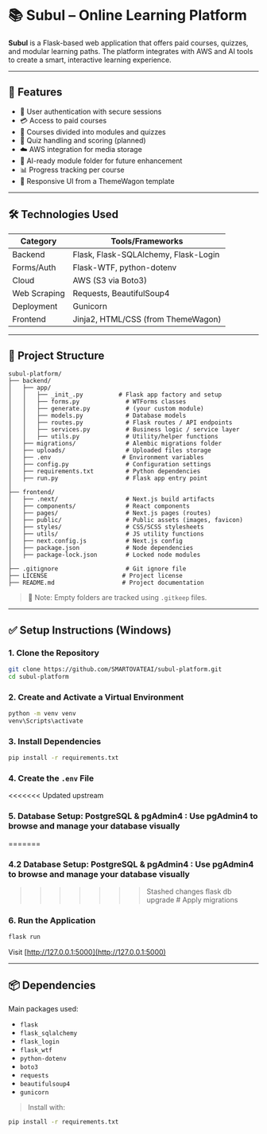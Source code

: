 # 📚 Subul – Online Learning Platform

**Subul** is a Flask-based web application that offers paid courses, quizzes, and modular learning paths. The platform integrates with AWS and AI tools to create a smart, interactive learning experience.

---

## 🚀 Features

- 🔐 User authentication with secure sessions
- 💳 Access to paid courses
- 🧩 Courses divided into modules and quizzes
- 📝 Quiz handling and scoring (planned)
- ☁️ AWS integration for media storage
- 🤖 AI-ready module folder for future enhancement
- 📊 Progress tracking per course
- 📱 Responsive UI from a ThemeWagon template

---

## 🛠️ Technologies Used

| Category     | Tools/Frameworks                           |
|--------------|---------------------------------------------|
| Backend      | Flask, Flask-SQLAlchemy, Flask-Login        |
| Forms/Auth   | Flask-WTF, python-dotenv                    |
| Cloud        | AWS (S3 via Boto3)                          |
| Web Scraping | Requests, BeautifulSoup4                    |
| Deployment   | Gunicorn                                    |
| Frontend     | Jinja2, HTML/CSS (from ThemeWagon)          |

---

## 📁 Project Structure

```
subul-platform/
├── backend/
│   ├── app/
│   │   ├── _init_.py          # Flask app factory and setup
│   │   ├── forms.py             # WTForms classes
│   │   ├── generate.py          # (your custom module)
│   │   ├── models.py            # Database models
│   │   ├── routes.py            # Flask routes / API endpoints
│   │   ├── services.py          # Business logic / service layer
│   │   ├── utils.py             # Utility/helper functions
│   ├── migrations/              # Alembic migrations folder
│   ├── uploads/                 # Uploaded files storage
│   ├── .env                    # Environment variables
│   ├── config.py                # Configuration settings
│   ├── requirements.txt         # Python dependencies
│   ├── run.py                   # Flask app entry point
│
├── frontend/
│   ├── .next/                   # Next.js build artifacts
│   ├── components/              # React components
│   ├── pages/                   # Next.js pages (routes)
│   ├── public/                  # Public assets (images, favicon)
│   ├── styles/                  # CSS/SCSS stylesheets
│   ├── utils/                   # JS utility functions
│   ├── next.config.js           # Next.js config
│   ├── package.json             # Node dependencies
│   ├── package-lock.json        # Locked node modules
│
├── .gitignore                   # Git ignore file
├── LICENSE                     # Project license
├── README.md                   # Project documentation
```

> 🔹 Note: Empty folders are tracked using `.gitkeep` files.

---

## ✅ Setup Instructions (Windows)

### 1. Clone the Repository

```bash
git clone https://github.com/SMARTOVATEAI/subul-platform.git
cd subul-platform
```

### 2. Create and Activate a Virtual Environment

```bash
python -m venv venv
venv\Scripts\activate
```

### 3. Install Dependencies

```bash
pip install -r requirements.txt
```

### 4. Create the `.env` File

<<<<<<< Updated upstream
### 5. Database Setup: PostgreSQL & pgAdmin4 : Use pgAdmin4 to browse and manage your database visually
=======




### 4.2 Database Setup: PostgreSQL & pgAdmin4 : Use pgAdmin4 to browse and manage your database visually
>>>>>>> Stashed changes
flask db upgrade       # Apply migrations

### 6. Run the Application

```bash
flask run
```

Visit [http://127.0.0.1:5000](http://127.0.0.1:5000)

---

## 📦 Dependencies

Main packages used:

- `flask`
- `flask_sqlalchemy`
- `flask_login`
- `flask_wtf`
- `python-dotenv`
- `boto3`
- `requests`
- `beautifulsoup4`
- `gunicorn`

> Install with:
```bash
pip install -r requirements.txt
```
